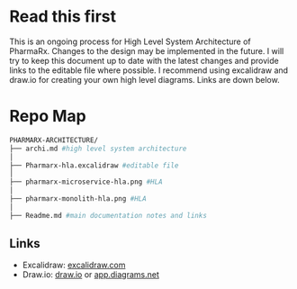 # Read this first
This is an ongoing process for High Level System Architecture of PharmaRx. Changes to the design may be implemented in the future. I will try to keep this document up to date with the latest changes and provide links to the editable file where possible. I recommend using excalidraw and draw.io for creating your own high level diagrams. Links are down below.

# Repo Map
```bash
PHARMARX-ARCHITECTURE/
├── archi.md #high level system architecture
│ 
├── Pharmarx-hla.excalidraw #editable file
│ 
├── pharmarx-microservice-hla.png #HLA
│ 
├── pharmarx-monolith-hla.png #HLA
│ 
├── Readme.md #main documentation notes and links
```


## Links
- Excalidraw: [excalidraw.com](https://excalidraw.com/)
- Draw.io: [draw.io](https://draw.io) or [app.diagrams.net](https://app.diagrams.net)